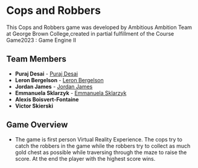 # Cops and Robbers
This Cops and Robbers game was developed by Ambitious Ambition Team at George Brown College,created in partial fulfillment of the Course Game2023 : Game Engine II

## Team Members
* **Puraj Desai** - [Puraj Desai](https://github.com/puraj123)
* **Leron Bergelson** - [Leron Bergelson](https://github.com/LeronBergelson)
* **Jordan James** - [Jordan James](https://github.com/Benefit999)
* **Emmanuela Sklarzyk** - [Emmanuela Sklarzyk](https://github.com/EmanuelaSk)
* **Alexis Boisvert-Fontaine**
* **Victor Skierski**

## Game Overview
* The game is first person Virtual Reality Experience. The cops try to catch the robbers in the game while the robbers try to collect as much gold chest as possible while traversing through the maze to raise the score. At the end the player with the highest score wins.
